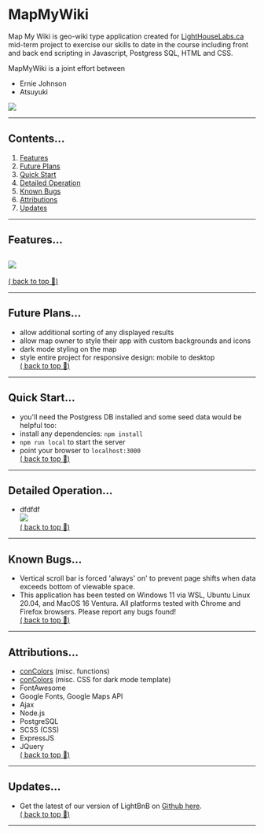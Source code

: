 # MapMyWiki

Map My Wiki is geo-wiki type application created for <a href="www.lighthouselabs.ca">LightHouseLabs.ca</a> mid-term project to exercise our skills to date in the course including front and back end scripting in Javascript, Postgress SQL, HTML and CSS.

MapMyWiki is a joint effort between
- Ernie Johnson
- Atsuyuki

![](./screenshots/mockup.jpg)  

--- 
## Contents...  
1. [Features](#features)
2. [Future Plans](#future-plans)
3. [Quick Start](#quick-start)
4. [Detailed Operation](#detailed-operation)
5. [Known Bugs](#known-bugs)
6. [Attributions](#attributions)
7. [Updates](#updates)
--- 
## Features...  
![](./screenshots/overview-ani.gif)
-     
[( back to top 🔺)](#lightbnb)

--- 
## Future Plans...
- allow additional sorting of any displayed results
- allow map owner to style their app with custom backgrounds and icons
- dark mode styling on the map
- style entire project for responsive design: mobile to desktop  
[( back to top 🔺)](#lightbnb)
--- 
## Quick Start...  
- you'll need the Postgress DB installed and some seed data would be helpful too: 
- install any dependencies: ```npm install```
- ```npm run local``` to start the server
- point your browser to ```localhost:3000```  
[( back to top 🔺)](#lightbnb)

--- 
## Detailed Operation...  
- dfdfdf   
![](./screenshots/screenshot-currency.png)  
[( back to top 🔺)](#lightbnb)
--- 
## Known Bugs...
- Vertical scroll bar is forced 'always' on' to prevent page shifts when data exceeds bottom of viewable space.  
- This application has been tested on Windows 11 via WSL, Ubuntu Linux 20.04, and MacOS 16 Ventura. All platforms tested with Chrome and Firefox browsers. Please report any bugs found!  
[( back to top 🔺)](#lightbnb)
---
## Attributions...
- [conColors](https://github.com/ej8899/conColors) (misc. functions)
- [conColors](https://github.com/ej8899/conColors) (misc. CSS for dark mode template)
- FontAwesome
- Google Fonts, Google Maps API
- Ajax
- Node.js
- PostgreSQL
- SCSS (CSS)
- ExpressJS
- JQuery  
[( back to top 🔺)](#lightbnb)
---  
## Updates...
- Get the latest of our version of LightBnB on [Github here](https://github.com/ej8899/lightbnb).      
[( back to top 🔺)](#lightbnb)
---




